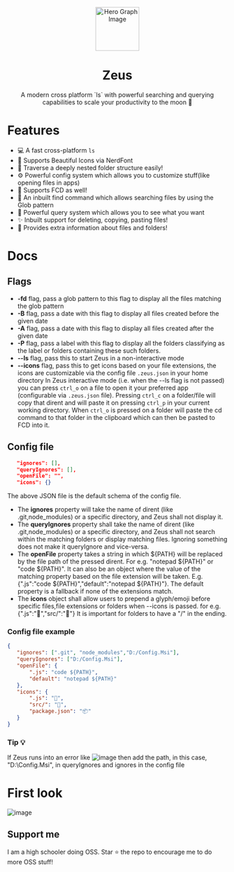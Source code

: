 <p align="center">
  <img width="100px" src="https://api.iconify.design/noto-v1:telescope.svg" align="center" alt="Hero Graph Image" />
  <h1 align="center">Zeus </h1>
  <p align="center"> A modern cross platform `ls` with powerful searching and querying capabilities to scale your productivity to the moon 🚀
  </p>
</p>

# Features
- 💻 A fast cross-platform `ls`
- 🎨 Supports Beautiful Icons via NerdFont
- 📁 Traverse a deeply nested folder structure easily!
- ⚙  Powerful config system which allows you to customize stuff(like opening files in apps)
- 💪 Supports FCD as well!
- 🔎 An inbuilt find command which allows searching files by using the Glob pattern 
- 🧐 Powerful query system which allows you to see what you want
- ✨ Inbuilt support for deleting, copying, pasting files! 
- 📄 Provides extra information about files and folders! 

# Docs

## Flags
- **-fd** flag, pass a glob pattern to this flag to display all the files matching the glob pattern
- **-B** flag, pass a date with this flag to display all files created before the given date
- **-A** flag, pass a date with this flag to display all files created after the given date
- **-P** flag, pass a label with this flag to display all the folders classifying as the label or folders containing these such folders. 
- **--ls** flag, pass this to start Zeus in a non-interactive mode
- **--icons** flag, pass this to get icons based on your file extensions, the icons are customizable via the config file `.zeus.json` in your home directory
In Zeus interactive mode (i.e. when the --ls flag is not passed) you can press `ctrl_o` on a file to open it your preferred app (configurable via `.zeus.json` file). Pressing `ctrl_c` on a folder/file will copy that dirent and will paste it on pressing `ctrl_p` in your current working directory. When `ctrl_o` is pressed on a folder will paste the cd command to that folder in the clipboard which can then be pasted to FCD into it.
 
## Config file
 ```json
    "ignores": [],
    "queryIgnores": [],
    "openFile": "",
    "icons": {}
 ```
 The above JSON file is the default schema of the config file. 
 - The **ignores** property will take the name of dirent (like .git,node_modules) or a specific directory, and Zeus shall not display it. 
 - The **queryIgnores** property shall take the name of dirent (like .git,node_modules) or a specific directory, and Zeus shall not search within the matching folders or display matching files. Ignoring something does not make it queryIgnore and vice-versa. 
 - The **openFile** property takes a string in which ${PATH} will be replaced by the file path of the pressed dirent. For e.g. "notepad ${PATH}" or "code ${PATH}". It can also be an object where the value of the matching property based on the file extension will be taken. E.g. {".js":"code ${PATH}","default":"notepad ${PATH}"}. The default property is a fallback if none of the extensions match. 
 - The **icons** object shall allow users to prepend a glyph/emoji before specific files,file extensions or folders when --icons is passed. for e.g. {".js":"🎄","src/":"🎉"} It is important for folders to have a "/" in the ending. 
 ### Config file example
 ```json 
 {
    "ignores": [".git", "node_modules","D:/Config.Msi"],
    "queryIgnores": ["D:/Config.Msi"],
    "openFile": {
        ".js": "code ${PATH}",
        "default": "notepad ${PATH}"
    },
    "icons": {
        ".js": "🎄",
        "src/": "🎉",
        "package.json": "📦"
    }
}
 ```
### Tip 💡
If Zeus runs into an error like ![image](https://user-images.githubusercontent.com/58482194/140915256-eebd0428-194f-4caf-b2ea-e543e401fbe7.png) then add the path, in this case, "D:\Config.Msi", in queryIgnores and ignores in the config file

# First look
![image](https://user-images.githubusercontent.com/58482194/139567326-6e24585b-39cd-4cbc-a828-4f6621bdb6ed.png)

## Support me
I am a high schooler doing OSS. Star ⭐ the repo to encourage me to do more OSS stuff!
